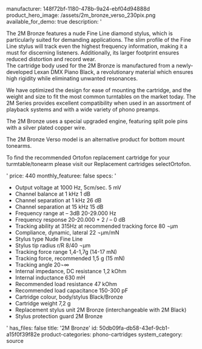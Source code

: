 manufacturer: 148f72bf-1180-478b-9a24-ebf04d94888d
product_hero_image: /assets/2m_bronze_verso_230pix.png
available_for_demo: true
description: '<p>The 2M Bronze features a nude Fine Line diamond stylus, which is particularly suited for demanding applications. The slim profile of the Fine Line stylus will track even the highest frequency information, making it a must for discerning listeners. Additionally, its larger footprint ensures reduced distortion and record wear.<br>The cartridge body used for the 2M Bronze is manufactured from a newly-developed Lexan DMX Piano Black, a revolutionary material which ensures high rigidity while eliminating unwanted resonances.</p><p>We have optimized the design for ease of mounting the cartridge, and the weight and size to fit the most common turntables on the market today. The 2M Series provides excellent compatibility when used in an assortment of playback systems and with a wide variety of phono preamps.</p><p>The 2M Bronze uses a special upgraded engine, featuring split pole pins with a silver plated copper wire.</p><p>The 2M Bronze Verso model is an alternative product for bottom mount tonearms.</p><p>To find the recommended Ortofon replacement cartridge for your turmtable/tonearm please visit our Replacement cartridges selectOrtofon.</p>'
price: 440
monthly_featuree: false
specs: '<ul><li>Output voltage at 1000 Hz, 5cm/sec. 5 mV</li><li>Channel balance at 1 kHz 1 dB</li><li>Channel separation at 1 kHz 26 dB</li><li>Channel separation at 15 kHz 15 dB</li><li>Frequency range at – 3dB 20-29.000 Hz</li><li>Frequency response 20-20.000 + 2 / – 0 dB</li><li>Tracking ability at 315Hz at recommended tracking force 80 ¬µm</li><li>Compliance, dynamic, lateral 22 ¬µm/mN</li><li>Stylus type Nude Fine Line</li><li>Stylus tip radius r/R 8/40 ¬µm</li><li>Tracking force range 1,4-1,7g (14-17 mN)</li><li>Tracking force, recommended 1,5 g (15 mN)</li><li>Tracking angle 20¬∞</li><li>Internal impedance, DC resistance 1,2 kOhm</li><li>Internal inductance 630 mH</li><li>Recommended load resistance 47 kOhm</li><li>Recommended load capacitance 150-300 pF</li><li>Cartridge colour, body/stylus Black/Bronze</li><li>Cartridge weight 7,2 g</li><li>Replacement stylus unit 2M Bronze (interchangeable with 2M Black)</li><li>Stylus protection guard 2M Bronze&nbsp;&nbsp;</li></ul>'
has_files: false
title: '2M Bronze'
id: 50db09fa-db58-43ef-9cb1-a15f0f39f82e
product-categories: phono-cartridges
system_category: source
